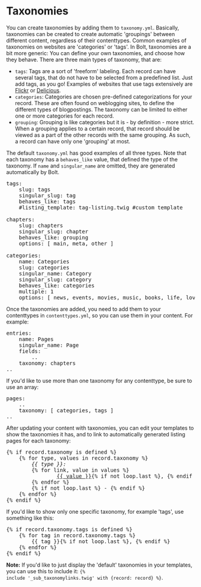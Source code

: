 Taxonomies
==========

You can create taxonomies by adding them to `taxonomy.yml`. Basically,
taxonomies can be created to create automatic 'groupings' between different
content, regardless of their contenttypes. Common examples of taxonomies on
websites are 'categories' or 'tags'. In Bolt, taxonomies are a bit more generic:
You can define your own taxonomies, and choose how they behave. There are three
main types of taxonomy, that are:

  - `tags`: Tags are a sort of 'freeform' labeling. Each record can have several
    tags, that do not have to be selected from a predefined list. Just add tags,
    as you go! Examples of websites that use tags extensively are
    [Flickr](http://www.flickr.com/search/?q=tag%3Akitten) or
    [Delicious](https://delicious.com/tag/kittens).
  - `categories`: Categories are chosen pre-defined categorizations for your
    record. These are often found on weblogging sites, to define the different
    types of blogpostings. The taxonomy can be limited to either one or more
    categories for each record.
  - `grouping`: Grouping is like categories but it is - by definition - more
    strict. When a grouping applies to a certain record, that record should be
    viewed as a part of the other records with the same grouping. As such, a
    record can have only one 'grouping' at most.

The default `taxonomy.yml` has good examples of all three types. Note that each
taxonomy has a `behaves_like` value, that defined the type of the taxonomy. If
`name` and `singular_name` are omitted, they are generated automatically by
Bolt.

<pre class="brush:plain">
tags:
    slug: tags
    singular_slug: tag
    behaves_like: tags
    #listing_template: tag-listing.twig #custom template

chapters:
    slug: chapters
    singular_slug: chapter
    behaves_like: grouping
    options: [ main, meta, other ]

categories:
    name: Categories
    slug: categories
    singular_name: Category
    singular_slug: category
    behaves_like: categories
    multiple: 1
    options: [ news, events, movies, music, books, life, love, fun ]
</pre>

Once the taxonomies are added, you need to add them to your contenttypes in
`contenttypes.yml`, so you can use them in your content. For example:

<pre class="brush:plain">
entries:
    name: Pages
    singular_name: Page
    fields:
        ..
    taxonomy: chapters
..
</pre>

If you'd like to use more than one taxonomy for any contenttype, be sure to use an array:

<pre class="brush:plain">
pages:
    ..
    taxonomy: [ categories, tags ]
..
</pre>

After updating your content with taxonomies, you can edit your templates to show
the taxonomies it has, and to link to automatically generated listing pages for
each taxonomy:

<pre class="brush:html">
{% if record.taxonomy is defined %}
    {% for type, values in record.taxonomy %}
        <em>{{ type }}:</em>
        {% for link, value in values %}
                <a href="{{ link }}">{{ value }}</a>{% if not loop.last %}, {% endif %}
        {% endfor %}
        {% if not loop.last %} - {% endif %}
    {% endfor %}
{% endif %}
</pre>

If you'd like to show only one specific taxonomy, for example 'tags', use something like this:

<pre class="brush:html">
{% if record.taxonomy.tags is defined %}
    {% for tag in record.taxonomy.tags %}
        {{ tag }}{% if not loop.last %}, {% endif %}
    {% endfor %}
{% endif %}
</pre>

<p class="note"><strong>Note:</strong> If you'd like to just display the
'default' taxonomies in your templates, you can use this to include it: <code>{%
include '_sub_taxonomylinks.twig' with {record: record} %}</code>.</p>
